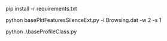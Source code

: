 pip install -r requirements.txt

python basePktFeaturesSilenceExt.py -i Browsing.dat -w 2 -s 1

python .\baseProfileClass.py  